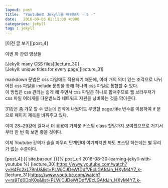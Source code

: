 ```yaml
---
layout: post
title:  "Youtube로 Jekyll을 배워보자 - 5 -"
date:   2016-09-06 02:11:00 +0900
categories: jekyll
tags : jekyll
---
```

[이전 글 보기][post_4]

이번 화 관련 영상들

[Jekyll: many CSS files][lecture_30]  
[Jekyll: unique titles for every page][lecture_31]

markdown 문법은 css 파일에도 적용되기 때문에, 여러 개의 의미 있는 조각으로 나뉘어진 css 파일을 include 문법을 통해 하나의 css 파일로 통합할 수 있다.  
이 방법은 css 관리는 쉽게 해 주면서 css 파일은 하나로 합쳐주므로 웹 브라우저가 css 파일 여러개를 다운받느라 네트워크 자원을 낭비하는 것을 막아준다.  

31강은 좀 갸웃 할 수 있는데 진작에 나왔어도 무방할 page.title 변수를 이용하여 if 문으로 페이지 제목을 바꿔주고 있다.

이미 28~29강에 걸쳐서 더 응용에 가까운 커스텀 class 할당까지 보여줬으므로 거기서부터 한 번 쭉 보면 좋을 것이다.

이제 Youtube 강의가 슬슬 마무리 단계인데 여기까지만 봐도 포스팅 하는데는 별 무리가 없는 수준이다.


[post_4]:{{ site.baseurl }}{% post_url 2016-08-30-learning-jekyll-with-youtube %}
[lecture_30]:https://www.youtube.com/watch?v=H4Fc2xL79nU&list=PLWjCJDeWfDdfVEcLGAfdJn_HXyM4Y7_k-
[lecture_31]:https://www.youtube.com/watch?v=ra9Td0DpK0s&list=PLWjCJDeWfDdfVEcLGAfdJn_HXyM4Y7_k-

